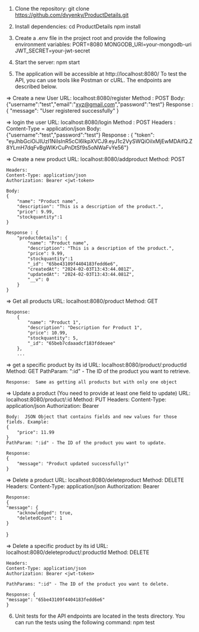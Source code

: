 1. Clone the repository:
   git clone https://github.com/dvyenky/ProductDetails.git

2. Install dependencies:
   cd ProductDetails
   npm install

3. Create a .env file in the project root and provide the following environment variables:
   PORT=8080
   MONGODB_URI=your-mongodb-uri
   JWT_SECRET=your-jwt-secret

4. Start the server:
   npm start


5. The application will be accessible at http://localhost:8080/
    To test the API, you can use tools like Postman or cURL. The endpoints are described below.

=> Create a new User
    URL: localhost:8080/register
    Method : POST
    Body: {"username":"test","email":"xyz@gmail.com","password":"test"}
    Response : { "message": "User registered successfully" }

=> login the user 
    URL: localhost:8080/login
    Method : POST
    Headers : Content-Type = application/json
    Body: {"username":"test","password":"test"}
    Response : { "token": "eyJhbGciOiJIUzI1NiIsInR5cCI6IkpXVCJ9.eyJ1c2VySWQiOiIxMjEwMDAifQ.Z8YLmH7dqFvBgWlKrCuPnDtSf9s5oNWaFvYe56"}


=> Create a new product
    URL: localhost:8080/addproduct
    Method: POST

    Headers:
    Content-Type: application/json
    Authorization: Bearer <jwt-token>
    
    Body:
    {
        "name": "Product name",
        "description": "This is a description of the product.",
        "price": 9.99, 
        "stockquantity":1
    }
    
    Response : {
        "productdetails": {
            "name": "Product name",
            "description": "This is a description of the product.",
            "price": 9.99, 
            "stockquantity":1
            "_id": "65be43109f4404183fedd6e6",
            "createdAt": "2024-02-03T13:43:44.081Z",
            "updatedAt": "2024-02-03T13:43:44.081Z",
            "__v": 0
        }
    }

=> Get all products
    URL: localhost:8080/product
    Method: GET

    Response: 
        {
            "name": "Product 1",
            "description": "Description for Product 1",
            "price": 10.99,
            "stockquantity": 5,
            "_id": "65beb7cdaaadcf183fddeaee"
        },
        ...
    

=> get a specific product by its id
    URL: localhost:8080/product/:productId
    Method: GET
    PathParam: ":id" - The ID of the product you want to retrieve.

    Response:  Same as getting all products but with only one object 

=> Update a product (You need to provide at least one field to update)
    URL: localhost:8080/product/:id
    Method: PUT
    Headers:
    Content-Type: application/json
    Authorization: Bearer <jwt-token>

    Body:  JSON Object that contains fields and new values for those fields. Example:
    {
        "price": 11.99
    }
    PathParam: ":id" - The ID of the product you want to update.
    
    Response:  
    {
        "message": "Product updated successfully!"
    }

=>  Delete a product
    URL: localhost:8080/deleteproduct
    Method: DELETE
    Headers:
    Content-Type: application/json
    Authorization: Bearer <jwt-token>

    Response: 
    {
    "message": {
        "acknowledged": true,
        "deletedCount": 1
    }
}

=> Delete a specific product by its id
    URL: localhost:8080/deleteproduct/:productId
    Method: DELETE

    Headers:
    Content-Type: application/json
    Authorization: Bearer <jwt-token>

    PathParams: ":id" - The ID of the product you want to delete.
   
    Response: {
    "message": "65be43109f4404183fedd6e6"
    }

6. Unit tests for the API endpoints are located in the tests directory. You can run the tests using the following command:
npm test
